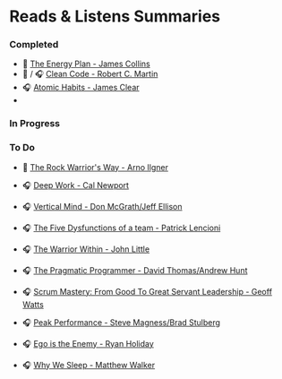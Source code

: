 # Reads & Listens Summaries

### Completed 
- :book: [The Energy Plan - James Collins](/books/the-energy-plan.md)
- :book: / :headphones: [Clean Code - Robert C. Martin](/books/clean-code.md)
- :headphones: [Atomic Habits - James Clear](/books/atomic-habits.md)
- 
### In Progress



### To Do


- :book: [The Rock Warrior's Way - Arno Ilgner](/books/the-rock-warrior-way.md)

- :headphones: [Deep Work - Cal Newport](/books/deep-work.md)

- :headphones: [Vertical Mind - Don McGrath/Jeff Ellison](/books/vertical-mind.md)

- :headphones: [The Five Dysfunctions of a team - Patrick Lencioni](/books/the-five-dysfunctions-of-a-team.md)

- :headphones: [The Warrior Within - John Little](/books/the-warrior-within.md)

- :headphones: [The Pragmatic Programmer - David Thomas/Andrew Hunt](/books/the-pragmatic-programmer.md)

- :headphones: [Scrum Mastery: From Good To Great Servant Leadership - Geoff Watts](/books/scrum-mastery-from-good-to-great-servant-leadership.md)

- :headphones: [Peak Performance - Steve Magness/Brad Stulberg](/books/peak-performance.md)

- :headphones: [Ego is the Enemy - Ryan Holiday](/books/ego-is-the-enemy.md)

- :headphones: [Why We Sleep - Matthew Walker](/books/why-we-sleep.md)

